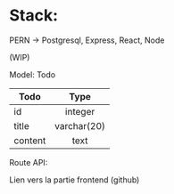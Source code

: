 # Stack:

PERN -> Postgresql, Express, React, Node



(WIP) 

Model: Todo

| Todo    |    Type     |
| ------- | :---------: |
| id      |   integer   |
| title   | varchar(20) |
| content |    text     |

Route API:

Lien vers la partie frontend (github)
